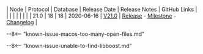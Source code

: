 | Node | Protocol | Database | Release Date | Release Notes | GitHub Links |
|      |          |          |              | 				|			   |
| 21.0 | 18       | 18       | 2020-06-16   | [V21.0](/releases/current-release-notes) | [Release](https://github.com/nanocurrency/nano-node/releases/tag/V21.0) - [Milestone](https://github.com/nanocurrency/nano-node/milestone/18) - [Changelog](https://github.com/nanocurrency/nano-node/compare/V20.0...V21.0) |

--8<-- "known-issue-macos-too-many-open-files.md"

--8<-- "known-issue-unable-to-find-libboost.md"
